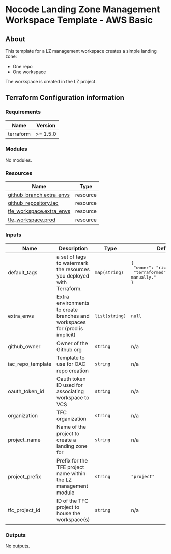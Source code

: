 # Nocode Landing Zone Management Workspace Template - AWS Basic

## About

This template for a LZ management workspace creates a simple landing zone:
- One repo
- One workspace

The workspace is created in the LZ project.


## Terraform Configuration information

<!-- BEGIN_TF_DOCS -->

### Requirements

| Name | Version |
|------|---------|
| terraform | >= 1.5.0 |

### Modules

No modules.

### Resources

| Name | Type |
|------|------|
| [github_branch.extra_envs](https://registry.terraform.io/providers/hashicorp/github/latest/docs/resources/branch) | resource |
| [github_repository.iac](https://registry.terraform.io/providers/hashicorp/github/latest/docs/resources/repository) | resource |
| [tfe_workspace.extra_envs](https://registry.terraform.io/providers/hashicorp/tfe/latest/docs/resources/workspace) | resource |
| [tfe_workspace.prod](https://registry.terraform.io/providers/hashicorp/tfe/latest/docs/resources/workspace) | resource |

### Inputs

| Name | Description | Type | Default | Required |
|------|-------------|------|---------|:--------:|
| default\_tags | a set of tags to watermark the resources you deployed with Terraform. | `map(string)` | <pre>{<br>  "owner": "richard",<br>  "terraformed": "Do not edit manually."<br>}</pre> | no |
| extra\_envs | Extra environments to create branches and workspaces for (prod is implicit) | `list(string)` | `null` | no |
| github\_owner | Owner of the Github org | `string` | n/a | yes |
| iac\_repo\_template | Template to use for OAC repo creation | `string` | n/a | yes |
| oauth\_token\_id | Oauth token ID used for associating workspace to VCS | `string` | n/a | yes |
| organization | TFC organization | `string` | n/a | yes |
| project\_name | Name of the project to create a landing zone for | `string` | n/a | yes |
| project\_prefix | Prefix for the TFE project name within the LZ management module | `string` | `"project"` | no |
| tfc\_project\_id | ID of the TFC project to house the workspace(s) | `string` | n/a | yes |

### Outputs

No outputs.

<!-- END_TF_DOCS -->